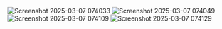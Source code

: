 ![Screenshot 2025-03-07 074033](https://github.com/user-attachments/assets/bb853fd6-b867-4987-9415-6401abae81d9)
![Screenshot 2025-03-07 074049](https://github.com/user-attachments/assets/3dec1f56-7ce0-42d4-b031-31346566e839)
![Screenshot 2025-03-07 074109](https://github.com/user-attachments/assets/c8d8b452-d4fa-4bcf-95c8-c25cfcda8dcb)
![Screenshot 2025-03-07 074129](https://github.com/user-attachments/assets/3e904fc3-c450-4c6b-8e51-5747e184937b)
